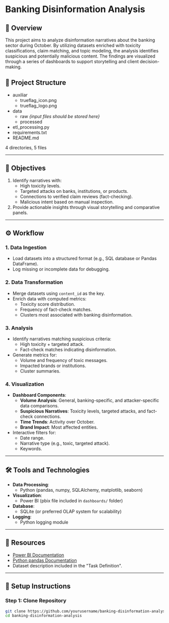 # Banking Disinformation Analysis

## 📖 Overview
This project aims to analyze disinformation narratives about the banking sector during October. By utilizing datasets enriched with toxicity classifications, claim matching, and topic modeling, the analysis identifies suspicious and potentially malicious content. The findings are visualized through a series of dashboards to support storytelling and client decision-making.


## 📂 Project Structure

- auxiliar
  - trueflag_icon.png
  - trueflag_logo.png
- data
  - raw *{input files should be stored here}*
  - processed
- etl_processing.py
- requirements.txt
- README.md


4 directories, 5 files

---

## 🎯 Objectives
1. Identify narratives with:
   - High toxicity levels.
   - Targeted attacks on banks, institutions, or products.
   - Connections to verified claim reviews (fact-checking).
   - Malicious intent based on manual inspection.
2. Provide actionable insights through visual storytelling and comparative panels.

---

## ⚙️ Workflow

### 1. Data Ingestion
- Load datasets into a structured format (e.g., SQL database or Pandas DataFrame).
- Log missing or incomplete data for debugging.

### 2. Data Transformation
- Merge datasets using `content_id` as the key.
- Enrich data with computed metrics:
  - Toxicity score distribution.
  - Frequency of fact-check matches.
  - Clusters most associated with banking disinformation.

### 3. Analysis
- Identify narratives matching suspicious criteria:
  - High toxicity + targeted attack.
  - Fact-check matches indicating disinformation.
- Generate metrics for:
  - Volume and frequency of toxic messages.
  - Impacted brands or institutions.
  - Cluster summaries.

### 4. Visualization
- **Dashboard Components**:
  - **Volume Analysis**: General, banking-specific, and attacker-specific data comparisons.
  - **Suspicious Narratives**: Toxicity levels, targeted attacks, and fact-check connections.
  - **Time Trends**: Activity over October.
  - **Brand Impact**: Most affected entities.
- Interactive filters for:
  - Date range.
  - Narrative type (e.g., toxic, targeted attack).
  - Keywords.

---

## 🛠 Tools and Technologies
- **Data Processing**:
  - Python (pandas, numpy, SQLAlchemy, matplotlib, seaborn)
- **Visualization**:
  - Power BI (pbix file included in `dashboards/` folder)
- **Database**:
  - SQLite (or preferred OLAP system for scalability)
- **Logging**:
  - Python logging module

---

## 🔗 Resources
- [Power BI Documentation](https://learn.microsoft.com/en-us/power-bi/)
- [Python pandas Documentation](https://pandas.pydata.org/docs/)
- Dataset description included in the "Task Definition".

---

## 🚀 Setup Instructions

### Step 1: Clone Repository
```bash
git clone https://github.com/yourusername/banking-disinformation-analysis.git
cd banking-disinformation-analysis
